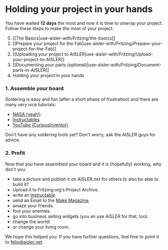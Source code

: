 <!-- --- title: Using Fritzing with AISLER: Holding your project in your hands -->
# Holding your project in your hands #
You have waited **12 days** the most and now it is time to unwrap your project. Follow these steps to make the most of your project.

0. [[The Basics|use-aisler-with/Fritzing/the-basics]]
1. [[Prepare your project for the Fab|use-aisler-with/Fritzing/Prepare-your-project-for-the-Fab]]
2. [[Uploading your project to AISLER|use-aisler-with/Fritzing/Upload-your-project-to-AISLER]]
3. [[Documenting your parts (optional)|use-aisler-with/Fritzing/Document-parts-in-AISLER]]
4. Holding your project in your hands

### 1. Assemble your board ###

Soldering is easy and fun (after a short phase of frustration) and there are many very nice tutorials:

- [NASA (yeah!)](http://radiojove.gsfc.nasa.gov/telescope/soldering.htm)
- [Instructables](http://www.instructables.com/id/How-to-solder/)
- [YouTube (CuriousInventor)](http://www.youtube.com/watch?v=I_NU2ruzyc4&feature=related)

Don't have any soldering tools yet? Don't worry, ask the AISLER guys for advice.

### 2. Profit

Now that you have assembled your board and it is (hopefully) working, why don't you:

- take a picture and publish it on AISLER.net for others to also be able to build it?
- Upload it to Fritzing.org‘s Project Archive.
- write an [instructable](http://www.instructables.com/).
- send an Email to the [Make Magazine](http://makezine.com/).
- amaze your friends.
- fool your enemies.
- go into business selling widgets (you an use AISLER for that, too).
- change the world!
- or change your living room.

We hope this helped you. If you have further questions, feel free to point it to [felix@aisler.net](mailto:felix@aisler.net).
